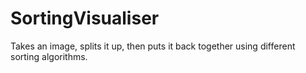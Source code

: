 # SortingVisualiser
Takes an image, splits it up, then puts it back together using different sorting algorithms. 
